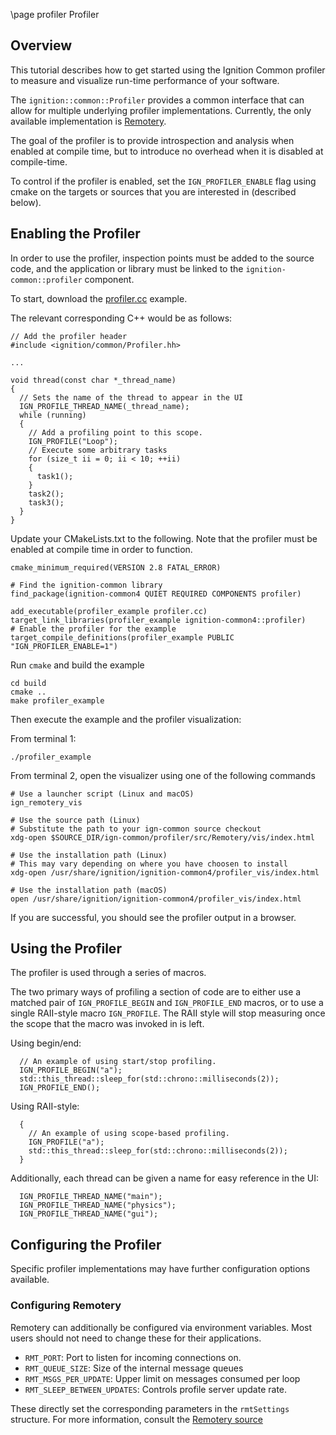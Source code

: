 \page profiler Profiler

## Overview

This tutorial describes how to get started using the Ignition Common profiler
to measure and visualize run-time performance of your software.

The `ignition::common::Profiler` provides a common interface that can allow for
multiple underlying profiler implementations. Currently, the only available
implementation is [Remotery](https://github.com/Celtoys/Remotery).

The goal of the profiler is to provide introspection and analysis when enabled
at compile time, but to introduce no overhead when it is disabled at compile-time.

To control if the profiler is enabled, set the `IGN_PROFILER_ENABLE` flag using
cmake on the targets or sources that you are interested in (described below).

## Enabling the Profiler

In order to use the profiler, inspection points must be added to the source code,
and the application or library must be linked to the `ignition-common::profiler`
component.

To start, download the [profiler.cc](https://bitbucket.org/ignitionrobotics/ign-common/raw/default/examples/profiler.cc) example.

The relevant corresponding C++ would be as follows:

```{.cpp}
// Add the profiler header
#include <ignition/common/Profiler.hh>

...

void thread(const char *_thread_name)
{
  // Sets the name of the thread to appear in the UI
  IGN_PROFILE_THREAD_NAME(_thread_name);
  while (running)
  {
    // Add a profiling point to this scope.
    IGN_PROFILE("Loop");
    // Execute some arbitrary tasks
    for (size_t ii = 0; ii < 10; ++ii)
    {
      task1();
    }
    task2();
    task3();
  }
}
```

Update your CMakeLists.txt to the following. Note that the profiler must be
enabled at compile time in order to function.

```{.cpp}
cmake_minimum_required(VERSION 2.8 FATAL_ERROR)

# Find the ignition-common library
find_package(ignition-common4 QUIET REQUIRED COMPONENTS profiler)

add_executable(profiler_example profiler.cc)
target_link_libraries(profiler_example ignition-common4::profiler)
# Enable the profiler for the example
target_compile_definitions(profiler_example PUBLIC "IGN_PROFILER_ENABLE=1")
```

Run `cmake` and build the example

```{.sh}
cd build
cmake ..
make profiler_example
```

Then execute the example and the profiler visualization:

From terminal 1:

```{.sh}
./profiler_example
```

From terminal 2, open the visualizer using one of the following commands

```{.sh}
# Use a launcher script (Linux and macOS)
ign_remotery_vis

# Use the source path (Linux)
# Substitute the path to your ign-common source checkout
xdg-open $SOURCE_DIR/ign-common/profiler/src/Remotery/vis/index.html

# Use the installation path (Linux)
# This may vary depending on where you have choosen to install
xdg-open /usr/share/ignition/ignition-common4/profiler_vis/index.html

# Use the installation path (macOS)
open /usr/share/ignition/ignition-common4/profiler_vis/index.html
```

If you are successful, you should see the profiler output in a browser.

## Using the Profiler

The profiler is used through a series of macros.

The two primary ways of profiling a section of code are to either use
a matched pair of `IGN_PROFILE_BEGIN` and `IGN_PROFILE_END` macros, or to use
a single RAII-style macro `IGN_PROFILE`. The RAII style will stop measuring
once the scope that the macro was invoked in is left.

Using begin/end:

```{.cpp}
  // An example of using start/stop profiling.
  IGN_PROFILE_BEGIN("a");
  std::this_thread::sleep_for(std::chrono::milliseconds(2));
  IGN_PROFILE_END();
```

Using RAII-style:

```{.cpp}
  {
    // An example of using scope-based profiling.
    IGN_PROFILE("a");
    std::this_thread::sleep_for(std::chrono::milliseconds(2));
  }
```

Additionally, each thread can be given a name for easy reference in the UI:

```{.cpp}
  IGN_PROFILE_THREAD_NAME("main");
  IGN_PROFILE_THREAD_NAME("physics");
  IGN_PROFILE_THREAD_NAME("gui");
```

## Configuring the Profiler

Specific profiler implementations may have further configuration options available.

### Configuring Remotery

Remotery can additionally be configured via environment variables. Most users
should not need to change these for their applications.

 * `RMT_PORT`: Port to listen for incoming connections on.
 * `RMT_QUEUE_SIZE`: Size of the internal message queues
 * `RMT_MSGS_PER_UPDATE`: Upper limit on messages consumed per loop
 * `RMT_SLEEP_BETWEEN_UPDATES`: Controls profile server update rate.

These directly set the corresponding parameters in the `rmtSettings` structure.
For more information, consult the [Remotery source](https://github.com/Celtoys/Remotery/blob/8c3923a04493cd1cb3d21cfdb8ad6fb21b394b96/lib/Remotery.h#L354)
